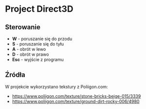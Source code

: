 # Project Direct3D

## Sterowanie
* **W** - poruszanie się do przodu
* **S** - poruszanie się do tyłu
* **A** - obrót w lewo
* **D** - obrót w prawo
* **Esc** - wyjście z programu

## Źródła
W projekcie wykorzystano tekstury z Poliigon.com:
* https://www.poliigon.com/texture/stone-bricks-beige-015/3339
* https://www.poliigon.com/texture/ground-dirt-rocky-006/4980
